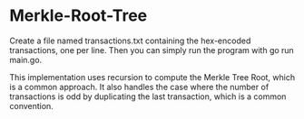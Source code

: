 # Merkle-Root-Tree
Create a file named transactions.txt containing the hex-encoded transactions, one per line. Then you can simply run the program with go run main.go.

This implementation uses recursion to compute the Merkle Tree Root, which is a common approach. It also handles the case where the number of transactions is odd by duplicating the last transaction, which is a common convention.
